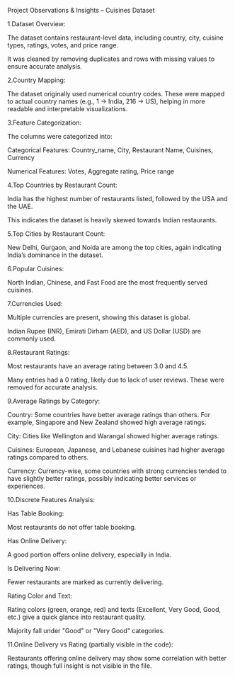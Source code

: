 Project Observations & Insights – Cuisines Dataset

1.Dataset Overview:

The dataset contains restaurant-level data, including country, city, cuisine types, ratings, votes, and price range.

It was cleaned by removing duplicates and rows with missing values to ensure accurate analysis.

2.Country Mapping:

The dataset originally used numerical country codes. These were mapped to actual country names (e.g., 1 → India, 216 → US), helping in more readable and interpretable visualizations.

3.Feature Categorization:

The columns were categorized into:

Categorical Features: Country_name, City, Restaurant Name, Cuisines, Currency

Numerical Features: Votes, Aggregate rating, Price range

4.Top Countries by Restaurant Count:

India has the highest number of restaurants listed, followed by the USA and the UAE.

This indicates the dataset is heavily skewed towards Indian restaurants.

5.Top Cities by Restaurant Count:

New Delhi, Gurgaon, and Noida are among the top cities, again indicating India’s dominance in the dataset.

6.Popular Cuisines:

North Indian, Chinese, and Fast Food are the most frequently served cuisines.

7.Currencies Used:

Multiple currencies are present, showing this dataset is global.

Indian Rupee (INR), Emirati Dirham (AED), and US Dollar (USD) are commonly used.

8.Restaurant Ratings:

Most restaurants have an average rating between 3.0 and 4.5.

Many entries had a 0 rating, likely due to lack of user reviews. These were removed for accurate analysis.

9.Average Ratings by Category:

Country: Some countries have better average ratings than others. For example, Singapore and New Zealand showed high average ratings.

City: Cities like Wellington and Warangal showed higher average ratings.

Cuisines: European, Japanese, and Lebanese cuisines had higher average ratings compared to others.

Currency: Currency-wise, some countries with strong currencies tended to have slightly better ratings, possibly indicating better services or experiences.

10.Discrete Features Analysis:

Has Table Booking:

Most restaurants do not offer table booking.

Has Online Delivery:

A good portion offers online delivery, especially in India.

Is Delivering Now:

Fewer restaurants are marked as currently delivering.

Rating Color and Text:

Rating colors (green, orange, red) and texts (Excellent, Very Good, Good, etc.) give a quick glance into restaurant quality.

Majority fall under "Good" or "Very Good" categories.

11.Online Delivery vs Rating (partially visible in the code):

Restaurants offering online delivery may show some correlation with better ratings, though full insight is not visible in the file.

